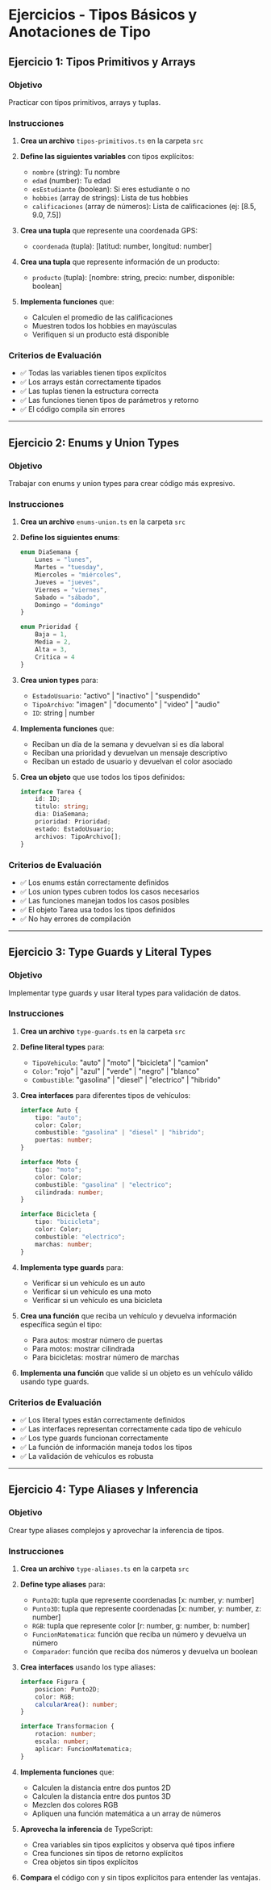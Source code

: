 # Ejercicios - Tipos Básicos y Anotaciones de Tipo

## Ejercicio 1: Tipos Primitivos y Arrays

### Objetivo
Practicar con tipos primitivos, arrays y tuplas.

### Instrucciones

1. **Crea un archivo** `tipos-primitivos.ts` en la carpeta `src`

2. **Define las siguientes variables** con tipos explícitos:
   - `nombre` (string): Tu nombre
   - `edad` (number): Tu edad
   - `esEstudiante` (boolean): Si eres estudiante o no
   - `hobbies` (array de strings): Lista de tus hobbies
   - `calificaciones` (array de números): Lista de calificaciones (ej: [8.5, 9.0, 7.5])

3. **Crea una tupla** que represente una coordenada GPS:
   - `coordenada` (tupla): [latitud: number, longitud: number]

4. **Crea una tupla** que represente información de un producto:
   - `producto` (tupla): [nombre: string, precio: number, disponible: boolean]

5. **Implementa funciones** que:
   - Calculen el promedio de las calificaciones
   - Muestren todos los hobbies en mayúsculas
   - Verifiquen si un producto está disponible

### Criterios de Evaluación
- ✅ Todas las variables tienen tipos explícitos
- ✅ Los arrays están correctamente tipados
- ✅ Las tuplas tienen la estructura correcta
- ✅ Las funciones tienen tipos de parámetros y retorno
- ✅ El código compila sin errores

---

## Ejercicio 2: Enums y Union Types

### Objetivo
Trabajar con enums y union types para crear código más expresivo.

### Instrucciones

1. **Crea un archivo** `enums-union.ts` en la carpeta `src`

2. **Define los siguientes enums**:
   ```typescript
   enum DiaSemana {
       Lunes = "lunes",
       Martes = "tuesday", 
       Miercoles = "miércoles",
       Jueves = "jueves",
       Viernes = "viernes",
       Sabado = "sábado",
       Domingo = "domingo"
   }
   
   enum Prioridad {
       Baja = 1,
       Media = 2,
       Alta = 3,
       Critica = 4
   }
   ```

3. **Crea union types** para:
   - `EstadoUsuario`: "activo" | "inactivo" | "suspendido"
   - `TipoArchivo`: "imagen" | "documento" | "video" | "audio"
   - `ID`: string | number

4. **Implementa funciones** que:
   - Reciban un día de la semana y devuelvan si es día laboral
   - Reciban una prioridad y devuelvan un mensaje descriptivo
   - Reciban un estado de usuario y devuelvan el color asociado

5. **Crea un objeto** que use todos los tipos definidos:
   ```typescript
   interface Tarea {
       id: ID;
       titulo: string;
       dia: DiaSemana;
       prioridad: Prioridad;
       estado: EstadoUsuario;
       archivos: TipoArchivo[];
   }
   ```

### Criterios de Evaluación
- ✅ Los enums están correctamente definidos
- ✅ Los union types cubren todos los casos necesarios
- ✅ Las funciones manejan todos los casos posibles
- ✅ El objeto Tarea usa todos los tipos definidos
- ✅ No hay errores de compilación

---

## Ejercicio 3: Type Guards y Literal Types

### Objetivo
Implementar type guards y usar literal types para validación de datos.

### Instrucciones

1. **Crea un archivo** `type-guards.ts` en la carpeta `src`

2. **Define literal types** para:
   - `TipoVehiculo`: "auto" | "moto" | "bicicleta" | "camion"
   - `Color`: "rojo" | "azul" | "verde" | "negro" | "blanco"
   - `Combustible`: "gasolina" | "diesel" | "electrico" | "hibrido"

3. **Crea interfaces** para diferentes tipos de vehículos:
   ```typescript
   interface Auto {
       tipo: "auto";
       color: Color;
       combustible: "gasolina" | "diesel" | "hibrido";
       puertas: number;
   }
   
   interface Moto {
       tipo: "moto";
       color: Color;
       combustible: "gasolina" | "electrico";
       cilindrada: number;
   }
   
   interface Bicicleta {
       tipo: "bicicleta";
       color: Color;
       combustible: "electrico";
       marchas: number;
   }
   ```

4. **Implementa type guards** para:
   - Verificar si un vehículo es un auto
   - Verificar si un vehículo es una moto
   - Verificar si un vehículo es una bicicleta

5. **Crea una función** que reciba un vehículo y devuelva información específica según el tipo:
   - Para autos: mostrar número de puertas
   - Para motos: mostrar cilindrada
   - Para bicicletas: mostrar número de marchas

6. **Implementa una función** que valide si un objeto es un vehículo válido usando type guards.

### Criterios de Evaluación
- ✅ Los literal types están correctamente definidos
- ✅ Las interfaces representan correctamente cada tipo de vehículo
- ✅ Los type guards funcionan correctamente
- ✅ La función de información maneja todos los tipos
- ✅ La validación de vehículos es robusta

---

## Ejercicio 4: Type Aliases y Inferencia

### Objetivo
Crear type aliases complejos y aprovechar la inferencia de tipos.

### Instrucciones

1. **Crea un archivo** `type-aliases.ts` en la carpeta `src`

2. **Define type aliases** para:
   - `Punto2D`: tupla que represente coordenadas [x: number, y: number]
   - `Punto3D`: tupla que represente coordenadas [x: number, y: number, z: number]
   - `RGB`: tupla que represente color [r: number, g: number, b: number]
   - `FuncionMatematica`: función que reciba un número y devuelva un número
   - `Comparador`: función que reciba dos números y devuelva un boolean

3. **Crea interfaces** usando los type aliases:
   ```typescript
   interface Figura {
       posicion: Punto2D;
       color: RGB;
       calcularArea(): number;
   }
   
   interface Transformacion {
       rotacion: number;
       escala: number;
       aplicar: FuncionMatematica;
   }
   ```

4. **Implementa funciones** que:
   - Calculen la distancia entre dos puntos 2D
   - Calculen la distancia entre dos puntos 3D
   - Mezclen dos colores RGB
   - Apliquen una función matemática a un array de números

5. **Aprovecha la inferencia** de TypeScript:
   - Crea variables sin tipos explícitos y observa qué tipos infiere
   - Crea funciones sin tipos de retorno explícitos
   - Crea objetos sin tipos explícitos

6. **Compara** el código con y sin tipos explícitos para entender las ventajas.
